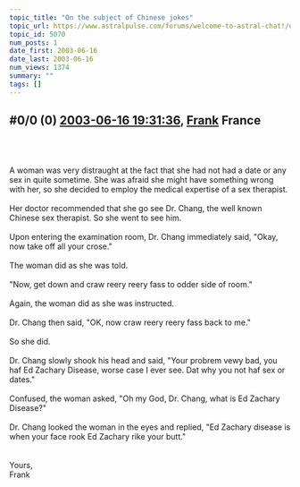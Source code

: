 ```yaml
---
topic_title: "On the subject of Chinese jokes"
topic_url: https://www.astralpulse.com/forums/welcome-to-astral-chat!/on-the-subject-of-chinese-jokes
topic_id: 5070
num_posts: 1
date_first: 2003-06-16
date_last: 2003-06-16
num_views: 1374
summary: ""
tags: []
---
```


## \#0/0 (0) [2003-06-16 19:31:36](https://www.astralpulse.com/forums/index.php?msg=120755), [Frank](https://www.astralpulse.com/forums/profile/?u=359) France ##
<section>
<br>
<br>
<br>
A woman was very distraught at the fact that she had not had a date or any sex in quite sometime. She was afraid she might have something wrong with her, so she decided to employ the medical expertise of a sex therapist.
<br>
<br>
Her doctor recommended that she go see Dr. Chang, the well known Chinese sex therapist. So she went to see him.
<br>
<br>
Upon entering the examination room, Dr. Chang immediately said, "Okay, now take off all your crose."
<br>
<br>
The woman did as she was told.
<br>
<br>
"Now, get down and craw reery reery fass to odder side of room."
<br>
<br>
Again, the woman did as she was instructed.
<br>
<br>
Dr. Chang then said, "OK, now craw reery reery fass back to me."
<br>
<br>
So she did.
<br>
<br>
Dr. Chang slowly shook his head and said, "Your probrem vewy bad, you haf Ed Zachary Disease, worse case I ever see. Dat why you not haf sex or dates."
<br>
<br>
Confused, the woman asked, "Oh my God, Dr. Chang, what is Ed Zachary Disease?"
<br>
<br>
Dr. Chang looked the woman in the eyes and replied, "Ed Zachary disease is when your face rook Ed Zachary rike your butt."
<br>
<br>
<br>
Yours,
<br>
Frank
<br>
<br>
</section>